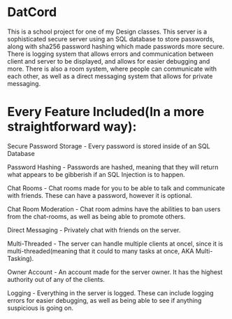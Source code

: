 # DatCord
This is a school project for one of my Design classes. This server is a sophisticated secure server using an SQL database to store passwords, along with sha256 password hashing which made passwords more secure. There is logging system that allows errors and communication between client and server to be displayed, and allows for easier debugging and more. There is also a room system, where people can communicate with each other, as well as a direct messaging system that allows for private messaging.

# Every Feature Included(In a more straightforward way):
Secure Password Storage - Every password is stored inside of an SQL Database

Password Hashing        - Passwords are hashed, meaning that they will return what appears to be gibberish if an SQL Injection is to happen.

Chat Rooms              - Chat rooms made for you to be able to talk and communicate with friends. These can have a password, however it is optional.

Chat Room Moderation    - Chat room admins have the abilities to ban users from the chat-rooms, as well as being able to promote others.

Direct Messaging        - Privately chat with friends on the server.

Multi-Threaded          - The server can handle multiple clients at oncel, since it is multi-threaded(meaning that it could to many tasks at once, AKA Multi-Tasking).

Owner Account           - An account made for the server owner. It has the highest authority out of any of the clients.

Logging                 - Everything in the server is logged. These can include logging errors for easier debugging, as well as being able to see if anything suspicious is going on.
